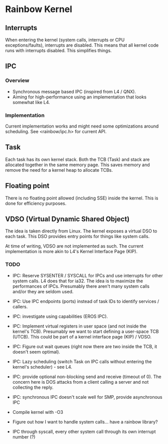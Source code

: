 Rainbow Kernel
==============


Interrupts
----------

When entering the kernel (system calls, interrupts or CPU exceptions/faults), interrupts are disabled. This means that all kernel code
runs with interrupts disabled. This simplifies things.


IPC
---

### Overview

* Synchronous message based IPC (inspired from L4 / QNX).
* Aiming for high-performance using an implementation that looks somewhat like L4.


### Implementation

Current implementation works and might need some optimizations around scheduling. See <rainbow/ipc.h> for current API.


Task
----

Each task has its own kernel stack. Both the TCB (Task) and stack are allocated together in the same memory page. This saves memory and remove the need for a kernel heap to allocate TCBs.


Floating point
--------------

There is no floating point allowed (including SSE) inside the kernel. This is done for efficiency purposes.


VDSO (Virtual Dynamic Shared Object)
------------------------------------

The idea is taken directly from Linux. The kernel exposes a virtual DSO to each task. This DSO provides entry points for things like system calls.

At time of writing, VDSO are not implemented as such. The current implementation is more akin to L4's Kernel Interface Page (KIP).


### TODO

* IPC: Reserve SYSENTER / SYSCALL for IPCs and use interrupts for other system calls. L4 does that for ia32.
The idea is to maximize the performances of IPCs. Presumably there aren't many system calls and/or they are seldom used.

* IPC: Use IPC endpoints (ports) instead of task IDs to identify services / callers.

- IPC: investigate using capabilities (EROS IPC).

* IPC: Implement virtual registers in user space (and not inside the kernel's TCB). Presumably we want to start defining a user-space TCB (UTCB).
This could be part of a kernel interface page (KIP) / VDSO.

* IPC: Figure out wait queues (right now there are two inside the TCB, it doesn't seem optimal).

* IPC: Lazy scheduling (switch Task on IPC calls without entering the kernel's scheduler) - see L4.

* IPC: provide optional non-blocking send and receive (timeout of 0). The concern here is DOS attacks from a client calling a server and not collecting the reply.

* IPC: synchronous IPC doesn't scale well for SMP, provide asynchronous IPC

* Compile kernel with -O3

* Figure out how I want to handle system calls... have a rainbow library?

* IPC through syscall, every other system call through its own interrupt number (?)
